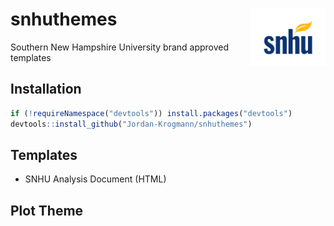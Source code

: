 # snhuthemes <img src="./imgs/snhu-logo.png" align="right" width="120" />


Southern New Hampshire University brand approved templates


## Installation

```r
if (!requireNamespace("devtools")) install.packages("devtools")
devtools::install_github("Jordan-Krogmann/snhuthemes")
```

## Templates

+ SNHU Analysis Document (HTML)


## Plot Theme


